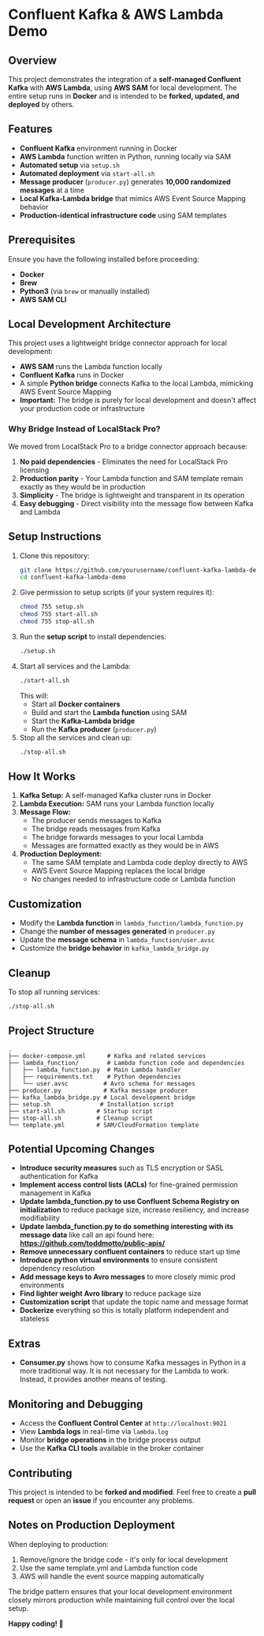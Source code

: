 # Confluent Kafka & AWS Lambda Demo

## Overview
This project demonstrates the integration of a **self-managed Confluent Kafka** with **AWS Lambda**, using **AWS SAM** for local development. The entire setup runs in **Docker** and is intended to be **forked, updated, and deployed** by others.

## Features
- **Confluent Kafka** environment running in Docker
- **AWS Lambda** function written in Python, running locally via SAM
- **Automated setup** via `setup.sh`
- **Automated deployment** via `start-all.sh`
- **Message producer** (`producer.py`) generates **10,000 randomized messages** at a time
- **Local Kafka-Lambda bridge** that mimics AWS Event Source Mapping behavior
- **Production-identical infrastructure code** using SAM templates

## Prerequisites
Ensure you have the following installed before proceeding:
- **Docker**
- **Brew**
- **Python3** (via `brew` or manually installed)
- **AWS SAM CLI**

## Local Development Architecture
This project uses a lightweight bridge connector approach for local development:
- **AWS SAM** runs the Lambda function locally
- **Confluent Kafka** runs in Docker
- A simple **Python bridge** connects Kafka to the local Lambda, mimicking AWS Event Source Mapping
- **Important:** The bridge is purely for local development and doesn't affect your production code or infrastructure

### Why Bridge Instead of LocalStack Pro?
We moved from LocalStack Pro to a bridge connector approach because:
1. **No paid dependencies** - Eliminates the need for LocalStack Pro licensing
2. **Production parity** - Your Lambda function and SAM template remain exactly as they would be in production
3. **Simplicity** - The bridge is lightweight and transparent in its operation
4. **Easy debugging** - Direct visibility into the message flow between Kafka and Lambda

## Setup Instructions
1. Clone this repository:
   ```sh
   git clone https://github.com/yourusername/confluent-kafka-lambda-demo.git
   cd confluent-kafka-lambda-demo
   ```
2. Give permission to setup scripts (if your system requires it):
   ```sh
   chmod 755 setup.sh
   chmod 755 start-all.sh
   chmod 755 stop-all.sh
   ```
3. Run the **setup script** to install dependencies:
   ```sh
   ./setup.sh
   ```
4. Start all services and the Lambda:
   ```sh
   ./start-all.sh
   ```
   This will:
   - Start all **Docker containers**
   - Build and start the **Lambda function** using SAM
   - Start the **Kafka-Lambda bridge**
   - Run the **Kafka producer** (`producer.py`)
5. Stop all the services and clean up:
   ```sh
   ./stop-all.sh
   ```

## How It Works
1. **Kafka Setup:** A self-managed Kafka cluster runs in Docker
2. **Lambda Execution:** SAM runs your Lambda function locally
3. **Message Flow:**
   - The producer sends messages to Kafka
   - The bridge reads messages from Kafka
   - The bridge forwards messages to your local Lambda
   - Messages are formatted exactly as they would be in AWS
4. **Production Deployment:**
   - The same SAM template and Lambda code deploy directly to AWS
   - AWS Event Source Mapping replaces the local bridge
   - No changes needed to infrastructure code or Lambda function

## Customization
- Modify the **Lambda function** in `lambda_function/lambda_function.py`
- Change the **number of messages generated** in `producer.py`
- Update the **message schema** in `lambda_function/user.avsc`
- Customize the **bridge behavior** in `kafka_lambda_bridge.py`

## Cleanup
To stop all running services:
```sh
./stop-all.sh
```

## Project Structure
```
.
├── docker-compose.yml      # Kafka and related services
├── lambda_function/        # Lambda function code and dependencies
│   ├── lambda_function.py  # Main Lambda handler
│   ├── requirements.txt    # Python dependencies
│   └── user.avsc          # Avro schema for messages
├── producer.py            # Kafka message producer
├── kafka_lambda_bridge.py # Local development bridge
├── setup.sh              # Installation script
├── start-all.sh         # Startup script
├── stop-all.sh          # Cleanup script
└── template.yml         # SAM/CloudFormation template
```

## Potential Upcoming Changes
- **Introduce security measures** such as TLS encryption or SASL authentication for Kafka
- **Implement access control lists (ACLs)** for fine-grained permission management in Kafka
- **Update lambda_function.py to use Confluent Schema Registry on initialization** to reduce package size, increase resiliency, and increase modifiability
- **Update lambda_function.py to do something interesting with its message data** like call an api found here: **https://github.com/toddmotto/public-apis/**
- **Remove unnecessary confluent containers** to reduce start up time
- **Introduce python virtual environments** to ensure consistent dependency resolution
- **Add message keys to Avro messages** to more closely mimic prod environments
- **Find lighter weight Avro library** to reduce package size
- **Customization script** that update the topic name and message format
- **Dockerize** everything so this is totally platform independent and stateless

## Extras
- **Consumer.py** shows how to consume Kafka messages in Python in a more traditional way. It is not necessary for the Lambda to work. Instead, it provides another means of testing.

## Monitoring and Debugging
- Access the **Confluent Control Center** at `http://localhost:9021`
- View **Lambda logs** in real-time via `lambda.log`
- Monitor **bridge operations** in the bridge process output
- Use the **Kafka CLI tools** available in the broker container

## Contributing
This project is intended to be **forked and modified**. Feel free to create a **pull request** or open an **issue** if you encounter any problems.

## Notes on Production Deployment
When deploying to production:
1. Remove/ignore the bridge code - it's only for local development
2. Use the same template.yml and Lambda function code
3. AWS will handle the event source mapping automatically

The bridge pattern ensures that your local development environment closely mirrors production while maintaining full control over the local setup.

**Happy coding! 🚀**
